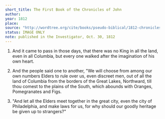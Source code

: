```yaml
---
short_title: The First Book of the Chronicles of John
author: 
year: 1812
place: 
source: "http://wordtree.org/cite/books/pseudo-biblical/1812-chronicles-of-john.pdf"
status: IMAGE ONLY
note: published in the Investigator, Oct. 30, 1812
---
```


1. And it came to pass in those days, that there was no King in all the land, even in all Columbia, but every one walked after the imagination of his own heart. 

2. And the people said one to another, "We will choose from among our own numbers Elders to rule over us, even discreet men, out of all the land of Columbia from the borders of the Great Lakes, Northward, till thou comest to the plains of the South, which abounds with Oranges, Pomegranates and Figs. 

3. "And let all the Elders meet together in the great city, even the city of Philadelphia, and make laws for us, for why should our goodly heritage be given up to strangers?" 
